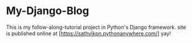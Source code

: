 # My-Django-Blog
This is my follow-along-tutorial project in Python's Django framework.
site is published online at [https://sathvikpn.pythonanywhere.com/] 
yay!

